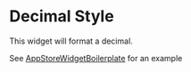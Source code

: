 # Decimal Style
This widget will format a decimal.

See [AppStoreWidgetBoilerplate](https://github.com/mendix/AppStoreWidgetBoilerplate/) for an example
